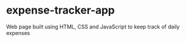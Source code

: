 # expense-tracker-app
Web page built using HTML, CSS and JavaScript to keep track of daily expenses
